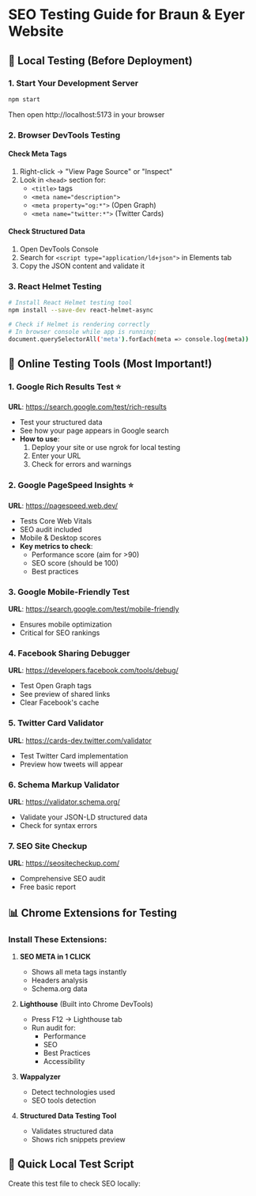 # SEO Testing Guide for Braun & Eyer Website

## 🧪 Local Testing (Before Deployment)

### 1. Start Your Development Server
```bash
npm start
```
Then open http://localhost:5173 in your browser

### 2. Browser DevTools Testing

#### Check Meta Tags
1. Right-click → "View Page Source" or "Inspect"
2. Look in `<head>` section for:
   - `<title>` tags
   - `<meta name="description">`
   - `<meta property="og:*">` (Open Graph)
   - `<meta name="twitter:*">` (Twitter Cards)

#### Check Structured Data
1. Open DevTools Console
2. Search for `<script type="application/ld+json">` in Elements tab
3. Copy the JSON content and validate it

### 3. React Helmet Testing
```bash
# Install React Helmet testing tool
npm install --save-dev react-helmet-async

# Check if Helmet is rendering correctly
# In browser console while app is running:
document.querySelectorAll('meta').forEach(meta => console.log(meta))
```

## 🔧 Online Testing Tools (Most Important!)

### 1. **Google Rich Results Test** ⭐
**URL**: https://search.google.com/test/rich-results
- Test your structured data
- See how your page appears in Google search
- **How to use**:
  1. Deploy your site or use ngrok for local testing
  2. Enter your URL
  3. Check for errors and warnings

### 2. **Google PageSpeed Insights** ⭐
**URL**: https://pagespeed.web.dev/
- Tests Core Web Vitals
- SEO audit included
- Mobile & Desktop scores
- **Key metrics to check**:
  - Performance score (aim for >90)
  - SEO score (should be 100)
  - Best practices

### 3. **Google Mobile-Friendly Test**
**URL**: https://search.google.com/test/mobile-friendly
- Ensures mobile optimization
- Critical for SEO rankings

### 4. **Facebook Sharing Debugger**
**URL**: https://developers.facebook.com/tools/debug/
- Test Open Graph tags
- See preview of shared links
- Clear Facebook's cache

### 5. **Twitter Card Validator**
**URL**: https://cards-dev.twitter.com/validator
- Test Twitter Card implementation
- Preview how tweets will appear

### 6. **Schema Markup Validator**
**URL**: https://validator.schema.org/
- Validate your JSON-LD structured data
- Check for syntax errors

### 7. **SEO Site Checkup**
**URL**: https://seositecheckup.com/
- Comprehensive SEO audit
- Free basic report

## 📊 Chrome Extensions for Testing

### Install These Extensions:
1. **SEO META in 1 CLICK**
   - Shows all meta tags instantly
   - Headers analysis
   - Schema.org data

2. **Lighthouse** (Built into Chrome DevTools)
   - Press F12 → Lighthouse tab
   - Run audit for:
     - Performance
     - SEO
     - Best Practices
     - Accessibility

3. **Wappalyzer**
   - Detect technologies used
   - SEO tools detection

4. **Structured Data Testing Tool**
   - Validates structured data
   - Shows rich snippets preview

## 🚀 Quick Local Test Script

Create this test file to check SEO locally: